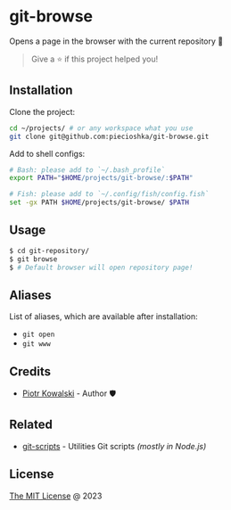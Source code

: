 # git-browse

Opens a page in the browser with the current repository 🔗

> Give a ⭐️ if this project helped you!

## Installation

Clone the project:

```bash
cd ~/projects/ # or any workspace what you use
git clone git@github.com:piecioshka/git-browse.git
```

Add to shell configs:

```bash
# Bash: please add to `~/.bash_profile`
export PATH="$HOME/projects/git-browse/:$PATH"

# Fish: please add to `~/.config/fish/config.fish`
set -gx PATH $HOME/projects/git-browse/ $PATH
```

## Usage

```bash
$ cd git-repository/
$ git browse
$ # Default browser will open repository page!
```

## Aliases

List of aliases, which are available after installation:

- `git open`
- `git www`

## Credits

- [Piotr Kowalski](https://twitter.com/piecioshka) - Author 🛡️

## Related

* [git-scripts](https://github.com/piecioshka/git-scripts) - Utilities Git scripts _(mostly in Node.js)_

## License

[The MIT License](https://piecioshka.mit-license.org) @ 2023
